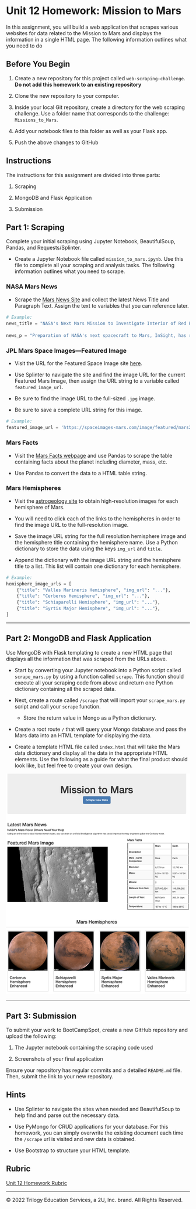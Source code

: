 # Unit 12 Homework: Mission to Mars


In this assignment, you will build a web application that scrapes various websites for data related to the Mission to Mars and displays the information in a single HTML page. The following information outlines what you need to do

## Before You Begin

1. Create a new repository for this project called `web-scraping-challenge`. **Do not add this homework to an existing repository**

2. Clone the new repository to your computer.

3. Inside your local Git repository, create a directory for the web scraping challenge. Use a folder name that corresponds to the challenge: `Missions_to_Mars`.

4. Add your notebook files to this folder as well as your Flask app.

5. Push the above changes to GitHub

## Instructions

The instructions for this assignment are divided into three parts:

1. Scraping

2. MongoDB and Flask Application

3. Submission

## Part 1: Scraping

Complete your initial scraping using Jupyter Notebook, BeautifulSoup, Pandas, and Requests/Splinter.

- Create a Jupyter Notebook file called `mission_to_mars.ipynb`. Use this file to complete all your scraping and analysis tasks. The following information outlines what you need to scrape.

### NASA Mars News

- Scrape the [Mars News Site](https://redplanetscience.com/) and collect the latest News Title and Paragraph Text. Assign the text to variables that you can reference later.

```python
# Example:
news_title = "NASA's Next Mars Mission to Investigate Interior of Red Planet"

news_p = "Preparation of NASA's next spacecraft to Mars, InSight, has ramped up this summer, on course for launch next May from Vandenberg Air Force Base in central California -- the first interplanetary launch in history from America's West Coast."
```

### JPL Mars Space Images—Featured Image

- Visit the URL for the Featured Space Image site [here](https://spaceimages-mars.com).

- Use Splinter to navigate the site and find the image URL for the current Featured Mars Image, then assign the URL string to a variable called `featured_image_url`.

- Be sure to find the image URL to the full-sized `.jpg` image.

- Be sure to save a complete URL string for this image.

```python
# Example:
featured_image_url = 'https://spaceimages-mars.com/image/featured/mars2.jpg'
```

### Mars Facts

- Visit the [Mars Facts webpage](https://galaxyfacts-mars.com) and use Pandas to scrape the table containing facts about the planet including diameter, mass, etc.

- Use Pandas to convert the data to a HTML table string.

### Mars Hemispheres

- Visit the [astrogeology site](https://marshemispheres.com/) to obtain high-resolution images for each hemisphere of Mars.

- You will need to click each of the links to the hemispheres in order to find the image URL to the full-resolution image.

- Save the image URL string for the full resolution hemisphere image and the hemisphere title containing the hemisphere name. Use a Python dictionary to store the data using the keys `img_url` and `title`.

- Append the dictionary with the image URL string and the hemisphere title to a list. This list will contain one dictionary for each hemisphere.

```python
# Example:
hemisphere_image_urls = [
    {"title": "Valles Marineris Hemisphere", "img_url": "..."},
    {"title": "Cerberus Hemisphere", "img_url": "..."},
    {"title": "Schiaparelli Hemisphere", "img_url": "..."},
    {"title": "Syrtis Major Hemisphere", "img_url": "..."},
]
```

---

## Part 2: MongoDB and Flask Application

Use MongoDB with Flask templating to create a new HTML page that displays all the information that was scraped from the URLs above.

- Start by converting your Jupyter notebook into a Python script called `scrape_mars.py` by using a function called `scrape`. This function should execute all your scraping code from above and return one Python dictionary containing all the scraped data.

- Next, create a route called `/scrape` that will import your `scrape_mars.py` script and call your `scrape` function.

  - Store the return value in Mongo as a Python dictionary.

- Create a root route `/` that will query your Mongo database and pass the Mars data into an HTML template for displaying the data.

- Create a template HTML file called `index.html` that will take the Mars data dictionary and display all the data in the appropriate HTML elements. Use the following as a guide for what the final product should look like, but feel free to create your own design.

![final_app_part1.png](Images/final_app.png)

---

## Part 3: Submission

To submit your work to BootCampSpot, create a new GitHub repository and upload the following:

1. The Jupyter notebook containing the scraping code used

2. Screenshots of your final application

Ensure your repository has regular commits and a detailed `README.md` file. Then, submit the link to your new repository.

## Hints

- Use Splinter to navigate the sites when needed and BeautifulSoup to help find and parse out the necessary data.

- Use PyMongo for CRUD applications for your database. For this homework, you can simply overwrite the existing document each time the `/scrape` url is visited and new data is obtained.

- Use Bootstrap to structure your HTML template.

## Rubric

[Unit 12 Homework Rubric](https://docs.google.com/document/d/1paGEIFS5yp2VQu6G8F45B4uj1t1t29zL73KEQrD0xpo/edit?usp=sharing)

---

© 2022 Trilogy Education Services, a 2U, Inc. brand. All Rights Reserved.
